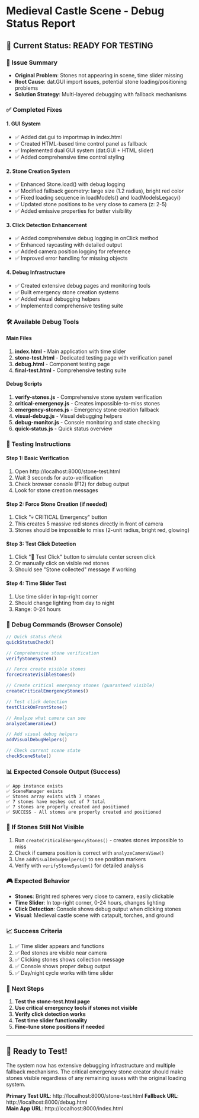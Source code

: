 # Medieval Castle Scene - Debug Status Report

## 🚀 Current Status: READY FOR TESTING

### 📝 Issue Summary
- **Original Problem**: Stones not appearing in scene, time slider missing
- **Root Cause**: dat.GUI import issues, potential stone loading/positioning problems
- **Solution Strategy**: Multi-layered debugging with fallback mechanisms

### ✅ Completed Fixes

#### 1. GUI System
- ✅ Added dat.gui to importmap in index.html
- ✅ Created HTML-based time control panel as fallback
- ✅ Implemented dual GUI system (dat.GUI + HTML slider)
- ✅ Added comprehensive time control styling

#### 2. Stone Creation System
- ✅ Enhanced Stone.load() with debug logging
- ✅ Modified fallback geometry: large size (1.2 radius), bright red color
- ✅ Fixed loading sequence in loadModels() and loadModelsLegacy()
- ✅ Updated stone positions to be very close to camera (z: 2-5)
- ✅ Added emissive properties for better visibility

#### 3. Click Detection Enhancement
- ✅ Added comprehensive debug logging in onClick method
- ✅ Enhanced raycasting with detailed output
- ✅ Added camera position logging for reference
- ✅ Improved error handling for missing objects

#### 4. Debug Infrastructure
- ✅ Created extensive debug pages and monitoring tools
- ✅ Built emergency stone creation systems
- ✅ Added visual debugging helpers
- ✅ Implemented comprehensive testing suite

### 🛠️ Available Debug Tools

#### Main Files
1. **index.html** - Main application with time slider
2. **stone-test.html** - Dedicated testing page with verification panel
3. **debug.html** - Component testing page
4. **final-test.html** - Comprehensive testing suite

#### Debug Scripts
1. **verify-stones.js** - Comprehensive stone system verification
2. **critical-emergency.js** - Creates impossible-to-miss stones
3. **emergency-stones.js** - Emergency stone creation fallback
4. **visual-debug.js** - Visual debugging helpers
5. **debug-monitor.js** - Console monitoring and state checking
6. **quick-status.js** - Quick status overview

### 🎯 Testing Instructions

#### Step 1: Basic Verification
1. Open http://localhost:8000/stone-test.html
2. Wait 3 seconds for auto-verification
3. Check browser console (F12) for debug output
4. Look for stone creation messages

#### Step 2: Force Stone Creation (if needed)
1. Click "💀 CRITICAL Emergency" button
2. This creates 5 massive red stones directly in front of camera
3. Stones should be impossible to miss (2-unit radius, bright red, glowing)

#### Step 3: Test Click Detection
1. Click "🎯 Test Click" button to simulate center screen click
2. Or manually click on visible red stones
3. Should see "Stone collected" message if working

#### Step 4: Time Slider Test
1. Use time slider in top-right corner
2. Should change lighting from day to night
3. Range: 0-24 hours

### 🔧 Debug Commands (Browser Console)
```javascript
// Quick status check
quickStatusCheck()

// Comprehensive stone verification
verifyStoneSystem()

// Force create visible stones
forceCreateVisibleStones()

// Create critical emergency stones (guaranteed visible)
createCriticalEmergencyStones()

// Test click detection
testClickOnFrontStone()

// Analyze what camera can see
analyzeCameraView()

// Add visual debug helpers
addVisualDebugHelpers()

// Check current scene state
checkSceneState()
```

### 📊 Expected Console Output (Success)
```
✅ App instance exists
✅ SceneManager exists
✅ Stones array exists with 7 stones
✅ 7 stones have meshes out of 7 total
✅ 7 stones are properly created and positioned
✅ SUCCESS - All stones are properly created and positioned
```

### 🚨 If Stones Still Not Visible
1. Run `createCriticalEmergencyStones()` - creates stones impossible to miss
2. Check if camera position is correct with `analyzeCameraView()`
3. Use `addVisualDebugHelpers()` to see position markers
4. Verify with `verifyStoneSystem()` for detailed analysis

### 🎮 Expected Behavior
- **Stones**: Bright red spheres very close to camera, easily clickable
- **Time Slider**: In top-right corner, 0-24 hours, changes lighting
- **Click Detection**: Console shows debug output when clicking stones
- **Visual**: Medieval castle scene with catapult, torches, and ground

### 📈 Success Criteria
1. ✅ Time slider appears and functions
2. ✅ Red stones are visible near camera  
3. ✅ Clicking stones shows collection message
4. ✅ Console shows proper debug output
5. ✅ Day/night cycle works with time slider

### 🔄 Next Steps
1. **Test the stone-test.html page**
2. **Use critical emergency tools if stones not visible**
3. **Verify click detection works**
4. **Test time slider functionality**
5. **Fine-tune stone positions if needed**

---

## 🏁 Ready to Test!

The system now has extensive debugging infrastructure and multiple fallback mechanisms. The critical emergency stone creator should make stones visible regardless of any remaining issues with the original loading system.

**Primary Test URL**: http://localhost:8000/stone-test.html
**Fallback URL**: http://localhost:8000/debug.html  
**Main App URL**: http://localhost:8000/index.html
